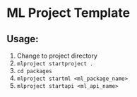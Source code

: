 # ML Project Template

## Usage:

1. Change to project directory
2. `mlproject startproject .`
3. `cd packages`
4. `mlproject startml <ml_package_name>`
5. `mlproject startapi <ml_api_name>`
